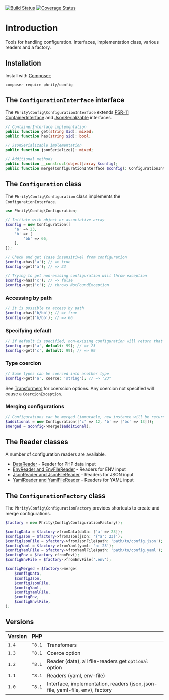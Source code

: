 [![Build Status](https://github.com/sirn-se/phrity-config/actions/workflows/acceptance.yml/badge.svg)](https://github.com/sirn-se/phrity-config/actions)
[![Coverage Status](https://coveralls.io/repos/github/sirn-se/phrity-config/badge.svg?branch=main)](https://coveralls.io/github/sirn-se/phrity-config?branch=main)

# Introduction

Tools for handling configuration.
Interfaces, implementation class, various readers and a factory.

## Installation

Install with [Composer](https://getcomposer.org/);
```
composer require phrity/config
```

## The `ConfigurationInterface` interface

The `Phrity\Config\ConfigurationInterface` extends
[PSR-11 ContainerInterface](https://www.php-fig.org/psr/psr-11/) and
[JsonSerializable](https://www.php.net/manual/en/class.jsonserializable) interfaces.

```php
// ContainerInterface implementation
public function get(string $id): mixed;
public function has(string $id): bool;

// JsonSerializable implementation
public function jsonSerialize(): mixed;

// Additional methods
public function __construct(object|array $config);
public function merge(ConfigurationInterface $config): ConfigurationInterface;
```

## The `Configuration` class

The `Phrity\Config\Configuration` class implements the `ConfigurationInterface`.

```php
use Phrity\Config\Configuration;

// Initiate with object or associative array
$config = new Configuration([
    'a' => 23,
    'b' => [
        'bb' => 66,
    ],
]);

// Check and get (case insensitive) from configuration
$config->has('a'); // => true
$config->get('a'); // => 23

// Trying to get non-exising configuration will throw exception
$config->has('c'); // => false
$config->get('c'); // throws NotFoundException
```

### Accessing by path

```php
// It is possible to access by path
$config->has('b/bb'); // => true
$config->get('b/bb'); // => 66
```

### Specifying default

```php
// If default is specified, non-exising configuration will return that value instead of throwing exception
$config->get('a', default: 99); // => 23
$config->get('c', default: 99); // => 99
```

### Type coercion

```php
// Some types can be coerced into another type
$config->get('a', coerce: 'string'); // => "23"
```

See [Transformers](https://github.com/sirn-se/phrity-util-transformer) for coerscion options.
Any coercion not specified will cause a `CoercionException`.

### Merging configurations

```php
// Configurations can be merged (immutable, new instance will be returned)
$additional = new Configuration(['c' => 12, 'b' => ['bc' => 13]]);
$merged = $config->merge($additional);
```

## The Reader classes

A number of configuration readers are available.

* [DataReader](docs/Data.md) - Reader for PHP data input
* [EnvReader and EnvFileReader](docs/Env.md) - Readers for ENV input
* [JsonReader and JsonFileReader](docs/Json.md) - Readers for JSON input
* [YamlReader and YamlFileReader](docs/Yaml.md) - Readers for YAML input

## The `ConfigurationFactory` class

The `Phrity\Config\ConfigurationFactory` provides shortcuts to create and merge configurations.

```php
$factory = new Phrity\Config\ConfigurationFactory();

$configData = $factory->fromData(data: ['a' => 23]);
$configJson = $factory->fromJson(json: '{"a": 23}');
$configJsonFile = $factory->fromJsonFile(path: 'path/to/config.json');
$configYaml = $factory->fromYaml(yaml: 'n: 23');
$configYamlFile = $factory->fromYamlFile(path: 'path/to/config.yaml');
$configEnv = $factory->fromEnv();
$configEnvFile = $factory->fromEnvFile('.env');

$configMerged = $factory->merge(
    $configData,
    $configJson,
    $configJsonFile,
    $configYaml,
    $configYamlFile,
    $configEnv,
    $configEnvlFile,
);
```


## Versions

| Version | PHP | |
| --- | --- | --- |
| `1.4` | `^8.1` | Transfomers |
| `1.3` | `^8.1` | Coerce option |
| `1.2` | `^8.1` | Reader (data), all file-readers get `optional` option |
| `1.1` | `^8.1` | Readers (yaml, env-file) |
| `1.0` | `^8.1` | Interface, implementation, readers (json, json-file, yaml-file, env), factory |
